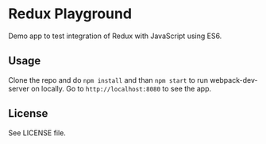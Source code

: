 # Redux Playground

Demo app to test integration of Redux with JavaScript using ES6.

## Usage

Clone the repo and do `npm install` and than `npm start` to run webpack-dev-server on locally. Go to `http://localhost:8080` to see the app.

## License

See LICENSE file.

